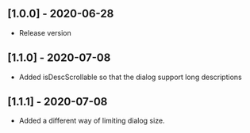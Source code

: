 ## [1.0.0] - 2020-06-28

* Release version

## [1.1.0] - 2020-07-08

* Added isDescScrollable so that the dialog support long descriptions

## [1.1.1] - 2020-07-08

* Added a different way of limiting dialog size.


